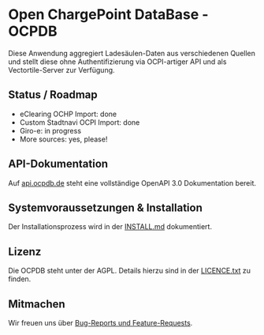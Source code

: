 # Open ChargePoint DataBase - OCPDB

Diese Anwendung aggregiert Ladesäulen-Daten aus verschiedenen Quellen und stellt diese ohne Authentifizierung via OCPI-artiger API und als Vectortile-Server zur Verfügung.

## Status / Roadmap

* eClearing OCHP Import: done
* Custom Stadtnavi OCPI Import: done  
* Giro-e: in progress
* More sources: yes, please!

## API-Dokumentation

Auf [api.ocpdb.de](https://api.ocpdb.de/documentation) steht eine vollständige OpenAPI 3.0 Dokumentation bereit.

## Systemvoraussetzungen & Installation

Der Installationsprozess wird in der [INSTALL.md](https://github.com/binary-butterfly/ocpdb/blob/master/INSTALL.md) dokumentiert.

## Lizenz

Die OCPDB steht unter der AGPL. Details hierzu sind in der [LICENCE.txt](https://github.com/binary-butterfly/ocpdb/blob/master/LICENCE.txt) zu finden.

## Mitmachen

Wir freuen uns über [Bug-Reports und Feature-Requests](https://github.com/binary-butterfly/ocpdb/issues).
